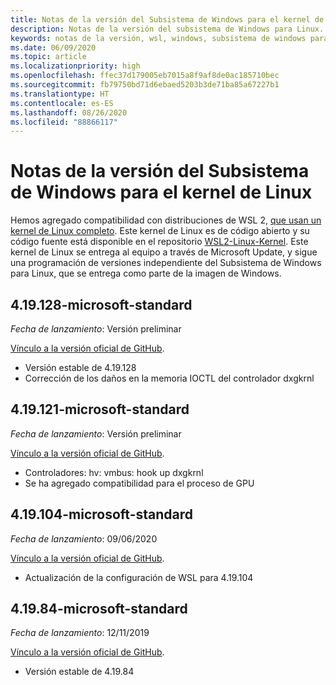 ```yaml
---
title: Notas de la versión del Subsistema de Windows para el kernel de Linux
description: Notas de la versión del subsistema de Windows para Linux.  Se actualiza mensualmente.
keywords: notas de la versión, wsl, windows, subsistema de windows para linux, windowssubsystem, ubuntu, kernel
ms.date: 06/09/2020
ms.topic: article
ms.localizationpriority: high
ms.openlocfilehash: ffec37d179005eb7015a8f9af8de0ac185710bec
ms.sourcegitcommit: fb79750bd71d6ebaed5203b3de71ba85a67227b1
ms.translationtype: HT
ms.contentlocale: es-ES
ms.lasthandoff: 08/26/2020
ms.locfileid: "88866117"
---
```

# <a name="release-notes-for-windows-subsystem-for-linux-kernel"></a>Notas de la versión del Subsistema de Windows para el kernel de Linux

Hemos agregado compatibilidad con distribuciones de WSL 2, [que usan un kernel de Linux completo](https://devblogs.microsoft.com/commandline/shipping-a-linux-kernel-with-windows/). Este kernel de Linux es de código abierto y su código fuente está disponible en el repositorio [WSL2-Linux-Kernel](https://github.com/microsoft/WSL2-Linux-Kernel). Este kernel de Linux se entrega al equipo a través de Microsoft Update, y sigue una programación de versiones independiente del Subsistema de Windows para Linux, que se entrega como parte de la imagen de Windows.

## <a name="419128-microsoft-standard"></a>4.19.128-microsoft-standard
*Fecha de lanzamiento*: Versión preliminar

[Vínculo a la versión oficial de GitHub](https://github.com/microsoft/WSL2-Linux-Kernel/releases/tag/4.19.128-microsoft-standard).

* Versión estable de 4.19.128
* Corrección de los daños en la memoria IOCTL del controlador dxgkrnl

## <a name="419121-microsoft-standard"></a>4.19.121-microsoft-standard
*Fecha de lanzamiento*: Versión preliminar

[Vínculo a la versión oficial de GitHub](https://github.com/microsoft/WSL2-Linux-Kernel/releases/tag/4.19.121-microsoft-standard).

* Controladores: hv: vmbus: hook up dxgkrnl
* Se ha agregado compatibilidad para el proceso de GPU

## <a name="419104-microsoft-standard"></a>4.19.104-microsoft-standard
*Fecha de lanzamiento*: 09/06/2020 

[Vínculo a la versión oficial de GitHub](https://github.com/microsoft/WSL2-Linux-Kernel/releases/tag/4.19.104-microsoft-standard).

* Actualización de la configuración de WSL para 4.19.104

## <a name="41984-microsoft-standard"></a>4.19.84-microsoft-standard
*Fecha de lanzamiento*: 12/11/2019 

[Vínculo a la versión oficial de GitHub](https://github.com/microsoft/WSL2-Linux-Kernel/releases/tag/4.19.84-microsoft-standard).

* Versión estable de 4.19.84


